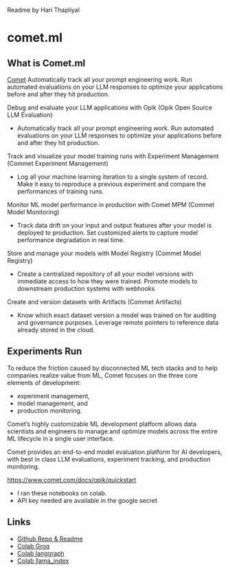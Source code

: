 Readme by Hari Thapliyal

# comet.ml 

## What is Comet.ml
[Comet]((https://www.comet.com/site/)) Automatically track all your prompt engineering work. Run automated evaluations on your LLM responses to optimize your applications before and after they hit production.

Debug and evaluate your LLM applications with Opik (Opik Open Source LLM Evaluation)
- Automatically track all your prompt engineering work. Run automated evaluations on your LLM responses to optimize your applications before and after they hit production.


Track and visualize your model training runs with Experiment Management (Commet Experiment Management)
- Log all your machine learning iteration to a single system of record. Make it easy to reproduce a previous experiment and compare the performances of training runs.

Monitor ML model performance in production with Comet MPM (Commet Model Monitoring)
- Track data drift on your input and output features after your model is deployed to production. Set customized alerts to capture model performance degradation in real time.

Store and manage your models with Model Registry (Commet Model Registry)
- Create a centralized repository of all your model versions with immediate access to how they were trained. Promote models to downstream production systems with webhooks

Create and version datasets with Artifacts (Commet Artifacts)
- Know which exact dataset version a model was trained on for auditing and governance purposes. Leverage remote pointers to reference data already stored in the cloud. 

## Experiments Run
To reduce the friction caused by disconnected ML tech stacks and to help companies realize value from ML, Comet focuses on the three core elements of development: 
- experiment management, 
- model management, and 
- production monitoring. 

Comet’s highly customizable ML development platform allows data scientists and engineers to manage and optimize models across the entire ML lifecycle in a single user interface.


Comet provides an end-to-end model evaluation platform for AI developers, with best in class LLM evaluations, experiment tracking, and production monitoring.

https://www.comet.com/docs/opik/quickstart

- I ran these notebooks on colab.
- API key needed are available in the google secret

## Links
- [Github Repo & Readme](https://github.com/dasarpai/DAI-Techstack-All/blob/main/LLM/comet.com)
- [Colab Groq](https://colab.research.google.com/github/dasarpai/DAI-Techstack-All/blob/main/LLM/comet.com/groq.ipynb)
- [Colab langgraph](https://colab.research.google.com/github/dasarpai/DAI-Techstack-All/blob/main/LLM/comet.com/langgraph.ipynb)
- [Colab llama_index](https://colab.research.google.com/github/dasarpai/DAI-Techstack-All/blob/main/LLM/comet.com/llama_index.ipynb)

